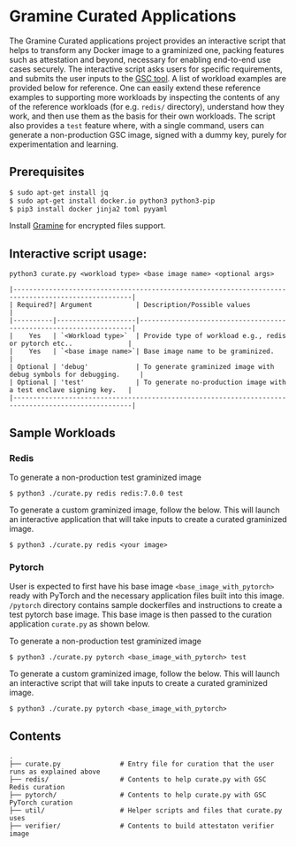 # Gramine Curated Applications

The Gramine Curated applications project provides an interactive script that helps to transform any
Docker image to a graminized one, packing features such as attestation and beyond, necessary for
enabling end-to-end use cases securely. The interactive script asks users for specific
requirements, and submits the user inputs to the [GSC tool](https://github.com/gramineproject/gsc).
A list of workload examples are provided below for reference. One can easily extend these reference
examples to supporting more workloads by inspecting the contents of any of the reference workloads
(for e.g. `redis/` directory), understand how they work, and then use them as the basis for their
own workloads. The script also provides a `test` feature where, with a single command, users
can generate a non-production GSC image, signed with a dummy key, purely for experimentation and
learning.

## Prerequisites

```sh
$ sudo apt-get install jq
$ sudo apt-get install docker.io python3 python3-pip
$ pip3 install docker jinja2 toml pyyaml
```
Install [Gramine](https://gramine.readthedocs.io/en/latest/quickstart.html#install-gramine) for
encrypted files support.

## Interactive script usage:
`python3 curate.py <workload type> <base image name> <optional args>`

    |----------------------------------------------------------------------------------------------------|
    | Required?| Argument           | Description/Possible values                                        |
    |----------|--------------------|--------------------------------------------------------------------|
    |    Yes   | `<Workload type>`  | Provide type of workload e.g., redis or pytorch etc..              |
    |    Yes   | `<base image name>`| Base image name to be graminized.                                  |
    | Optional | 'debug'            | To generate graminized image with debug symbols for debugging.     |
    | Optional | 'test'             | To generate no-production image with a test enclave signing key.   |
    |----------------------------------------------------------------------------------------------------|

## Sample Workloads

### Redis

To generate a non-production test graminized image

`$ python3 ./curate.py redis redis:7.0.0 test`

To generate a custom graminized image, follow the below. This will launch an interactive application
that will take inputs to create a curated graminized image.

`$ python3 ./curate.py redis <your image>`

### Pytorch

User is expected to first have his base image `<base_image_with_pytorch>` ready with PyTorch and
the necessary application files built into this image. `/pytorch` directory contains sample
dockerfiles and instructions to create a test pytorch base image. This base image is then passed to
the curation application `curate.py` as shown below.

To generate a non-production test graminized image

`$ python3 ./curate.py pytorch <base_image_with_pytorch> test`

To generate a custom graminized image, follow the below.
This will launch an interactive script that will take inputs to create a curated graminized
image.

`$ python3 ./curate.py pytorch <base_image_with_pytorch>`


## Contents

    .
    ├── curate.py               # Entry file for curation that the user runs as explained above
    ├── redis/                  # Contents to help curate.py with GSC Redis curation
    ├── pytorch/                # Contents to help curate.py with GSC PyTorch curation
    ├── util/                   # Helper scripts and files that curate.py uses
    ├── verifier/               # Contents to build attestaton verifier image
